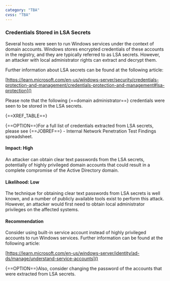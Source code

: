 ```yaml
---
category: "TBA"
cvss: "TBA"
---
```

### Credentials Stored in LSA Secrets
Several hosts were seen to run Windows services under the context of domain accounts. Windows stores encrypted credentials of these accounts in the registry, and they are typically referred to as LSA secrets. However, an attacker with local administrator rights can extract and decrypt them.

Further information about LSA secrets can be found at the following article:

[https://learn.microsoft.com/en-us/windows-server/security/credentials-protection-and-management/credentials-protection-and-management#lsa-protection]()

Please note that the following {==domain administrator==} credentials were seen to be stored in the LSA secrets.

{==XREF_TABLE==}

{==OPTION==}For a full list of credentials extracted from LSA secrets, please see {==JOBREF==} - Internal Network Penetration Test Findings spreadsheet.
#### Impact: High
An attacker can obtain clear text passwords from the LSA secrets, potentially of highly privileged domain accounts that could result in a complete compromise of the Active Directory domain.
#### Likelihood: Low
The technique for obtaining clear text passwords from LSA secrets is well known, and a number of publicly available tools exist to perform this attack. However, an attacker would first need to obtain local administrator privileges on the affected systems.
#### Recommendation
Consider using built-in service account instead of highly privileged accounts to run Windows services. Further information can be found at the following article:

[https://learn.microsoft.com/en-us/windows-server/identity/ad-ds/manage/understand-service-accounts]()

{==OPTION==}Also, consider changing the password of the accounts that were extracted from LSA secrets.
